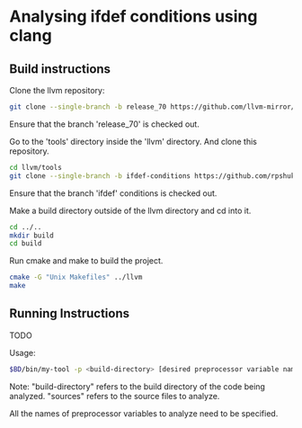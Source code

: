 # Analysing ifdef conditions using clang

## Build instructions
Clone the llvm repository:
```bash
git clone --single-branch -b release_70 https://github.com/llvm-mirror/llvm.git llvm
```
Ensure that the branch 'release_70' is checked out.

Go to the 'tools' directory inside the 'llvm' directory. And clone this repository.
```bash
cd llvm/tools
git clone --single-branch -b ifdef-conditions https://github.com/rpshukla/clang.git clang
```
Ensure that the branch 'ifdef' conditions is checked out.

Make a build directory outside of the llvm directory and cd into it.
```bash
cd ../..
mkdir build
cd build
```

Run cmake and make to build the project.
```bash
cmake -G "Unix Makefiles" ../llvm
make
```

## Running Instructions
TODO

Usage:

``` bash
$BD/bin/my-tool -p <build-directory> [desired preprocessor variable names] [sources]
```
Note: "build-directory" refers to the build directory of the code being analyzed. "sources" refers to the source files to analyze.

All the names of preprocessor variables to analyze need to be specified.

